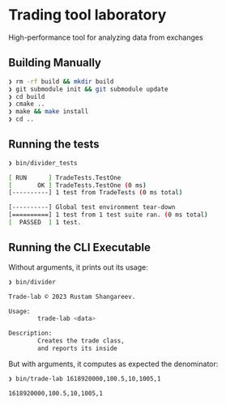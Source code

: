 # Trading tool laboratory

High-performance tool for analyzing data from exchanges

## Building Manually

```bash
❯ rm -rf build && mkdir build
❯ git submodule init && git submodule update
❯ cd build
❯ cmake ..
❯ make && make install
❯ cd ..
```
## Running the tests

```bash
❯ bin/divider_tests

[ RUN      ] TradeTests.TestOne
[       OK ] TradeTests.TestOne (0 ms)
[----------] 1 test from TradeTests (0 ms total)

[----------] Global test environment tear-down
[==========] 1 test from 1 test suite ran. (0 ms total)
[  PASSED  ] 1 test.
```

## Running the CLI Executable

Without arguments, it prints out its usage:

```bash
❯ bin/divider

Trade-lab © 2023 Rustam Shangareev.

Usage:
        trade-lab <data>

Description:
        Creates the trade class,
        and reports its inside
```

But with arguments, it computes as expected the denominator:

```bash
❯ bin/trade-lab 1618920000,100.5,10,1005,1

1618920000,100.5,10,1005,1
```

